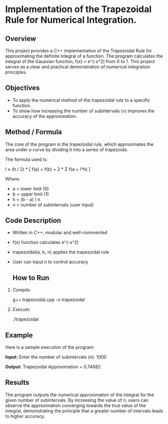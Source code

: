#  Implementation of the Trapezoidal Rule for Numerical Integration.

## Overview

This project provides a C++ implementation of the Trapezoidal Rule for approximating the definite integral of a function. The program calculates the integral of the Gaussian function, f(x) = e^(-x^2) from 0 to 1. This project serves as a clear and practical demonstration of numerical integration principles.

## Objectives

-   To apply the numerical method of the trapezoidal rule to a specific function.
-   To show how increasing the number of subintervals (`n`) improves the accuracy of the approximation.

## Method / Formula

The core of the program is the trapezoidal rule, which approximates the area under a curve by dividing it into a series of trapezoids.

The formula used is:

I ≈ (h / 2) * [ f(a) + f(b) + 2 * Σ f(a + i*h) ]

Where:
- a = lower limit (0)
- b = upper limit (1)
- h = (b - a) / n
- n = number of subintervals (user input)

##  Code Description

- Written in *C++*, modular and well-commented
- f(x) function calculates e^(-x^2)
- trapezoidal(a, b, n) applies the trapezoidal rule
- User can input n to control accuracy

  ##  How to Run

1. *Compile:*
   
   g++ trapezoidal.cpp -o trapezoidal
   

2. *Execute:*
   
   ./trapezoidal

##  Example

Here is a sample execution of the program:

**Input:**
Enter the number of subintervals (n): 1000

**Output:**
Trapezoidal Approximation = 0.74682

##  Results

The program outputs the numerical approximation of the integral for the given number of subintervals. By increasing the value of n, users can observe the approximation converging towards the true value of the integral, demonstrating the principle that a greater number of intervals leads to higher accuracy.
